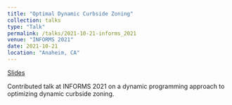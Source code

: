 ```yaml
---
title: "Optimal Dynamic Curbside Zoning"
collection: talks
type: "Talk"
permalink: /talks/2021-10-21-informs_2021
venue: "INFORMS 2021"
date: 2021-10-21
location: "Anaheim, CA"
---
```


[Slides](https://cpatdowling.github.io/files/informs_2021.pdf)

Contributed talk at INFORMS 2021 on a dynamic programming approach to optimizing dynamic curbside zoning.